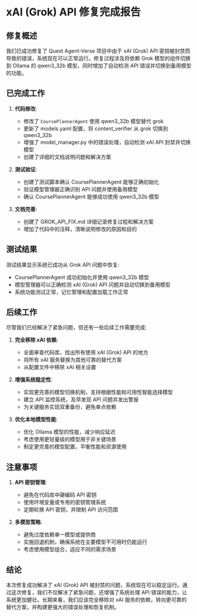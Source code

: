# xAI (Grok) API 修复完成报告

## 修复概述

我们已成功修复了 Quest Agent-Verse 项目中由于 xAI (Grok) API 密钥被封禁而导致的错误，系统现在可以正常运行。修复过程涉及将依赖 Grok 模型的组件切换到 Ollama 的 qwen3_32b 模型，同时增加了自动检测 API 错误并切换到备用模型的功能。

## 已完成工作

1. **代码修改**:
   - 修改了 `CoursePlannerAgent` 使用 qwen3_32b 模型替代 grok
   - 更新了 models.yaml 配置，将 content_verifier 从 grok 切换到 qwen3_32b
   - 增强了 model_manager.py 中的错误处理，自动检测 xAI API 封禁并切换模型
   - 创建了详细的文档说明问题和解决方案

2. **测试验证**:
   - 创建了测试脚本确认 CoursePlannerAgent 能够正确初始化
   - 验证模型管理器正确识别 API 问题并使用备用模型
   - 确认 CoursePlannerAgent 能够成功使用 qwen3_32b 模型

3. **文档完善**:
   - 创建了 GROK_API_FIX.md 详细记录修复过程和解决方案
   - 增加了代码中的注释，清晰说明修改的原因和目的

## 测试结果

测试结果显示系统已成功从 Grok API 问题中恢复:

- CoursePlannerAgent 成功初始化并使用 qwen3_32b 模型
- 模型管理器可以正确检测 xAI (Grok) API 问题并自动切换到备用模型
- 系统功能测试正常，记忆管理和配置加载工作正常

## 后续工作

尽管我们已经解决了紧急问题，但还有一些后续工作需要完成:

1. **完全移除 xAI 依赖**:
   - 全面审查代码库，找出所有使用 xAI (Grok) API 的地方
   - 将所有 xAI 服务替换为其他可靠的替代方案
   - 从配置文件中移除 xAI 相关设置

2. **增强系统稳定性**:
   - 实现更完善的模型切换机制，支持根据性能和可用性智能选择模型
   - 建立 API 监控系统，及早发现 API 问题并发出警报
   - 为关键服务实现双重备份，避免单点依赖

3. **优化本地模型性能**:
   - 优化 Ollama 模型的性能，减少响应延迟
   - 考虑使用更轻量级的模型用于非关键场景
   - 制定更完善的模型配置，平衡性能和资源使用

## 注意事项

1. **API 密钥管理**:
   - 避免在代码库中硬编码 API 密钥
   - 使用环境变量或专用的密钥管理系统
   - 定期轮换 API 密钥，并限制 API 访问范围

2. **多模型策略**:
   - 避免过度依赖单一模型或提供商
   - 实施回退机制，确保系统在主要模型不可用时仍能运行
   - 考虑使用模型组合，适应不同的需求场景

## 结论

本次修复成功解决了 xAI (Grok) API 被封禁的问题，系统现在可以稳定运行。通过这次修复，我们不仅解决了紧急问题，还增强了系统处理 API 错误的能力，让系统更加健壮。长期来看，我们应该完全移除对 xAI 服务的依赖，转向更可靠的替代方案，并构建更强大的错误处理和恢复机制。

